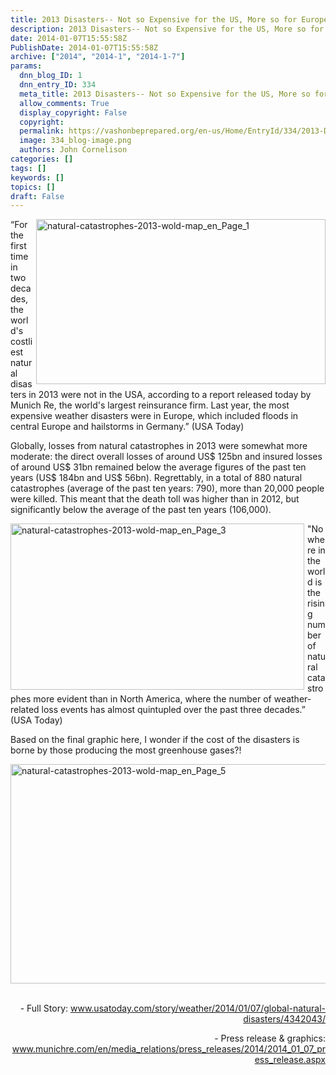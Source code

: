 ```yaml
---
title: 2013 Disasters-- Not so Expensive for the US, More so for Europe
description: 2013 Disasters-- Not so Expensive for the US, More so for Europe
date: 2014-01-07T15:55:58Z
PublishDate: 2014-01-07T15:55:58Z
archive: ["2014", "2014-1", "2014-1-7"]
params:
  dnn_blog_ID: 1
  dnn_entry_ID: 334
  meta_title: 2013 Disasters-- Not so Expensive for the US, More so for Europe
  allow_comments: True
  display_copyright: False
  copyright:
  permalink: https://vashonbeprepared.org/en-us/Home/EntryId/334/2013-Disasters-Not-so-Expensive-for-the-US-More-so-for-Europe
  image: 334_blog-image.png
  authors: John Cornelison
categories: []
tags: []
keywords: []
topics: []
draft: False
---
```


<p><a href="./images/334/Windows-Live-Writer-2013-Disasters-not-so-expensive-for-the-_6B88-natural-catastrophes-2013-wold-map_en_Page_1_2.jpg"><img title="natural-catastrophes-2013-wold-map_en_Page_1" style="border-top: 0px; border-right: 0px; background-image: none; border-bottom: 0px; float: right; padding-top: 0px; padding-left: 0px; margin: 0px 0px 5px 5px; border-left: 0px; display: inline; padding-right: 0px" border="0" alt="natural-catastrophes-2013-wold-map_en_Page_1" src="./images/334/Windows-Live-Writer-2013-Disasters-not-so-expensive-for-the-_6B88-natural-catastrophes-2013-wold-map_en_Page_1_thumb.jpg" width="463" align="right" height="264" /></a>“For the first time in two decades, the world's costliest natural disasters in 2013 were not in the USA, according to a report released today by Munich Re, the world's largest reinsurance firm. Last year, the most expensive weather disasters were in Europe, which included floods in central Europe and hailstorms in Germany.” (USA Today)</p>  <p>Globally, losses from natural catastrophes in 2013 were somewhat more moderate: the direct overall losses of around US$ 125bn and insured losses of around US$ 31bn remained below the average figures of the past ten years (US$ 184bn and US$ 56bn). Regrettably, in a total of 880 natural catastrophes (average of the past ten years: 790), more than 20,000 people were killed. This meant that the death toll was higher than in 2012, but significantly below the average of the past ten years (106,000). </p>  <p><a href="./images/334/Windows-Live-Writer-2013-Disasters-not-so-expensive-for-the-_6B88-natural-catastrophes-2013-wold-map_en_Page_3_2.jpg"><img title="natural-catastrophes-2013-wold-map_en_Page_3" style="border-top: 0px; border-right: 0px; background-image: none; border-bottom: 0px; float: left; padding-top: 0px; padding-left: 0px; margin: 0px 5px 5px 0px; border-left: 0px; display: inline; padding-right: 0px" border="0" alt="natural-catastrophes-2013-wold-map_en_Page_3" src="./images/334/Windows-Live-Writer-2013-Disasters-not-so-expensive-for-the-_6B88-natural-catastrophes-2013-wold-map_en_Page_3_thumb.jpg" width="470" align="left" height="266" /></a>&quot;Nowhere in the world is the rising number of natural catastrophes more evident than in North America, where the number of weather-related loss events has almost quintupled over the past three decades.” (USA Today)</p>  <p>Based on the final graphic here, I wonder if the cost of the disasters is borne by those producing the most greenhouse gases?!</p>  <p><a href="./images/334/Windows-Live-Writer-2013-Disasters-not-so-expensive-for-the-_6B88-natural-catastrophes-2013-wold-map_en_Page_5_2.jpg"><img title="natural-catastrophes-2013-wold-map_en_Page_5" style="border-top: 0px; border-right: 0px; background-image: none; border-bottom: 0px; padding-top: 0px; padding-left: 0px; border-left: 0px; display: inline; padding-right: 0px" border="0" alt="natural-catastrophes-2013-wold-map_en_Page_5" src="./images/334/Windows-Live-Writer-2013-Disasters-not-so-expensive-for-the-_6B88-natural-catastrophes-2013-wold-map_en_Page_5_thumb.jpg" width="620" height="351" /></a>&#160;</p>  <p align="right">- Full Story: <a href="http://www.usatoday.com/story/weather/2014/01/07/global-natural-disasters/4342043/">www.usatoday.com/story/weather/2014/01/07/global-natural-disasters/4342043/</a></p>  <p align="right">- Press release &amp; graphics: <a title="http://www.munichre.com/en/media_relations/press_releases/2014/2014_01_07_press_release.aspx" href="http://www.munichre.com/en/media_relations/press_releases/2014/2014_01_07_press_release.aspx">www.munichre.com/en/media_relations/press_releases/2014/2014_01_07_press_release.aspx</a></p>
